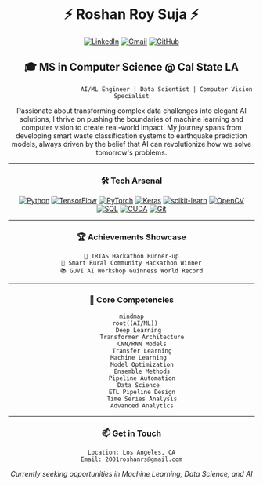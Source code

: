 # <div align="center">⚡ Roshan Roy Suja ⚡</div>

<div align="center">
  
[![LinkedIn](https://img.shields.io/badge/LinkedIn-0077B5?style=for-the-badge&logo=linkedin&logoColor=white)](https://www.linkedin.com/in/roshan-r-s/)
[![Gmail](https://img.shields.io/badge/Gmail-D14836?style=for-the-badge&logo=gmail&logoColor=white)](mailto:2001roshanrs@gmail.com)
[![GitHub](https://img.shields.io/badge/GitHub-100000?style=for-the-badge&logo=github&logoColor=white)](https://github.com/yourusername)

</div>

## <div align="center">🎓 MS in Computer Science @ Cal State LA</div>

<div align="center">

```ascii
                    AI/ML Engineer | Data Scientist | Computer Vision Specialist
```

Passionate about transforming complex data challenges into elegant AI solutions, I thrive on pushing the boundaries of machine learning and computer vision to create real-world impact. My journey spans from developing smart waste classification systems to earthquake prediction models, always driven by the belief that AI can revolutionize how we solve tomorrow's problems.

</div>

---

<div align="center">

### 🛠️ Tech Arsenal

[![Python](https://img.shields.io/badge/Python-3776AB?style=for-the-badge&logo=python&logoColor=white)]()
[![TensorFlow](https://img.shields.io/badge/TensorFlow-FF6F00?style=for-the-badge&logo=tensorflow&logoColor=white)]()
[![PyTorch](https://img.shields.io/badge/PyTorch-EE4C2C?style=for-the-badge&logo=pytorch&logoColor=white)]()
[![Keras](https://img.shields.io/badge/Keras-D00000?style=for-the-badge&logo=keras&logoColor=white)]()
[![scikit-learn](https://img.shields.io/badge/scikit--learn-F7931E?style=for-the-badge&logo=scikit-learn&logoColor=white)]()
[![OpenCV](https://img.shields.io/badge/OpenCV-27338e?style=for-the-badge&logo=OpenCV&logoColor=white)]()
[![SQL](https://img.shields.io/badge/SQL-4479A1?style=for-the-badge&logo=mysql&logoColor=white)]()
[![CUDA](https://img.shields.io/badge/CUDA-76B900?style=for-the-badge&logo=nvidia&logoColor=white)]()
[![Git](https://img.shields.io/badge/Git-F05032?style=for-the-badge&logo=git&logoColor=white)]()

</div>

---

<div align="center">
  
### 🏆 Achievements Showcase
  
```ascii
🥈 TRIAS Hackathon Runner-up
🥇 Smart Rural Community Hackathon Winner
📚 GUVI AI Workshop Guinness World Record
```

</div>

---

<div align="center">

### 🌟 Core Competencies

```mermaid
mindmap
  root((AI/ML))
    Deep Learning
      Transformer Architecture
      CNN/RNN Models
      Transfer Learning
    Machine Learning
      Model Optimization
      Ensemble Methods
      Pipeline Automation
    Data Science
      ETL Pipeline Design
      Time Series Analysis
      Advanced Analytics
```

</div>

---

<div align="center">

### 📫 Get in Touch

```ascii
Location: Los Angeles, CA
Email: 2001roshanrs@gmail.com
```

*Currently seeking opportunities in Machine Learning, Data Science, and AI*

</div>
